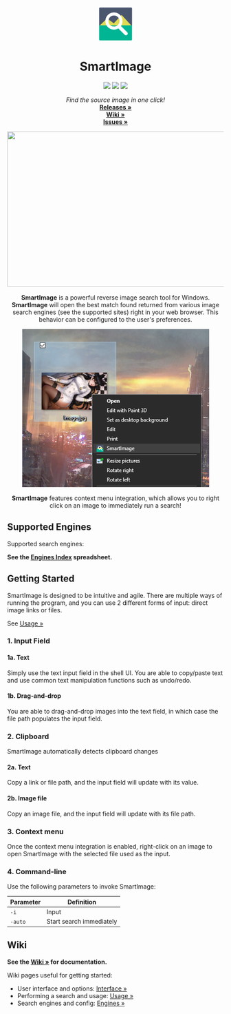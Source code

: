 <!-- PROJECT LOGO -->
<br />
<p align="center">
  <a href="https://github.com/Decimation/SmartImage">
    <img src="/Assets/Icon.png" alt="Logo" width="80" height="80">
  </a>

  <h1 align="center">SmartImage</h1>
  
  <p align="center">
    <a href="https://GitHub.com/Decimation/SmartImage/releases/" alt="Releases">
        <img src="https://img.shields.io/github/v/release/decimation/smartimage?color=red&style=flat-square" /></a>
    
  <a href="https://GitHub.com/Decimation/SmartImage/releases/" alt="Total Downloads">
        <img src="https://img.shields.io/github/downloads/Decimation/SmartImage/total?style=flat-square" /></a>
        
  <a href="https://GitHub.com/Decimation/SmartImage/releases/" alt="Total Downloads">
      <img src="https://img.shields.io/github/stars/Decimation/SmartImage?style=flat-square" /></a>
      
</p>

  <p align="center">
  <i>Find the source image in one click!</i>
    <br />
    <a href="https://github.com/Decimation/SmartImage/releases"><strong>Releases »</strong></a>
    <br />
    <a href="https://github.com/Decimation/SmartImage/wiki"><strong>Wiki »</strong></a>
    <br />
    <a href="https://github.com/Decimation/SmartImage/issues"><strong>Issues »</strong></a>
    
  </p>
</p>

<!-- ... -->

<p align="center">
  
  <img src="https://github.com/Decimation/SmartImage/raw/master/Examples/Demo%201.gif" width="640" height="360">
  
  <p align="center"><b>SmartImage</b> is a powerful reverse image search tool for Windows. <b>SmartImage</b> will open the best match found returned from various image search engines (see the supported sites) right in your web browser. This behavior can be configured to the user's preferences.</p>
  
  <p align="center">
  <img src="https://github.com/Decimation/SmartImage/raw/master/Examples/Context%20menu%20integration.png" width="435" height="367">
  <p align="center"><b>SmartImage</b> features context menu integration, which allows you to right click on an image to immediately run a search!</p>
  </p>
  
</p>

<!-- ... -->

## Supported Engines

Supported search engines:

**See the [Engines Index](https://docs.google.com/spreadsheets/d/1BdBqGzEQ7x6XKcDSE_w_KrfBzTaYB48CCPJyeSNtbyg/edit?usp=sharing) spreadsheet.**

<!-- - <img src="https://saucenao.com/favicon.ico" width="16" height="16"/> [SauceNao](https://saucenao.com/)
- <img src="http://imgops.com/favicon.ico" width="16" height="16"/> [ImgOps](http://imgops.com/)
- <img src="https://images.google.com/favicon.ico" width="16" height="16"/> [Google Images](https://images.google.com/)
- <img src="https://tineye.com/favicon.ico" width="16" height="16"/> [TinEye](https://tineye.com/)
- <img src="https://iqdb.org/favicon.ico" width="16" height="16"/> [IQDB](https://iqdb.org/)
- <img src="https://trace.moe/favicon128.png" width="16" height="16"/> [trace.moe](https://trace.moe/)
- <img src="http://karmadecay.com/favicon.ico" width="16" height="16"/> [Karma Decay](http://karmadecay.com/)
- <img src="https://yandex.com/favicon.ico" width="16" height="16"/> [Yandex](https://yandex.com/images/)
- <img src="https://www.bing.com/favicon.ico" width="16" height="16"/> [Bing](https://www.bing.com/images/)
- <img src="http://tidder.xyz/favicon.ico" width="16" height="16"/> [Tidder](http://tidder.xyz/)
- <img src="https://ascii2d.net/favicon.ico" width="16" height="16"/> [Ascii2D](https://ascii2d.net/)
- <img src="https://repostsleuth.com/favicon.png" width="16" height="16"/> [RepostSleuth](https://repostsleuth.com/) -->

<!-- ... -->

## Getting Started


SmartImage is designed to be intuitive and agile. There are multiple ways of running the program, and you can use 2 different forms of input: direct image links or files.

See [Usage »](https://github.com/Decimation/SmartImage/wiki#usage)

### 1. Input Field

#### 1a. Text

Simply use the text input field in the shell UI. You are able to copy/paste text and use common text manipulation functions such as undo/redo.

#### 1b. Drag-and-drop

You are able to drag-and-drop images into the text field, in which case the file path populates the input field.

### 2. Clipboard
SmartImage automatically detects clipboard changes

#### 2a. Text

Copy a link or file path, and the input field will update with its value.

#### 2b. Image file

Copy an image file, and the input field will update with its file path.


### 3. Context menu

Once the context menu integration is enabled, right-click on an image to open SmartImage with the selected 
file used as the input.

### 4. Command-line

Use the following parameters to invoke SmartImage:

| Parameter | Definition |
| - | - |
| `-i` | Input |
| `-auto` | Start search immediately |

## Wiki

**See the [Wiki »](https://github.com/Decimation/SmartImage/wiki) for documentation.**

Wiki pages useful for getting started:

- User interface and options: [Interface »](https://github.com/Decimation/SmartImage/wiki/Interface)
- Performing a search and usage: [Usage »](https://github.com/Decimation/SmartImage/wiki#usage)
- Search engines and config: [Engines »](https://github.com/Decimation/SmartImage/wiki#engines)
